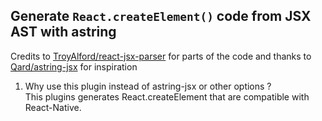 
## Generate `React.createElement()` code from JSX AST with astring

Credits to [TroyAlford/react-jsx-parser](https://github.com/TroyAlford/react-jsx-parser)
for parts of the code and thanks to [Qard/astring-jsx](https://github.com/Qard/astring-jsx) for inspiration


1. Why use this plugin instead of astring-jsx or other options ?
<br />This plugins generates React.createElement that are compatible with React-Native.

